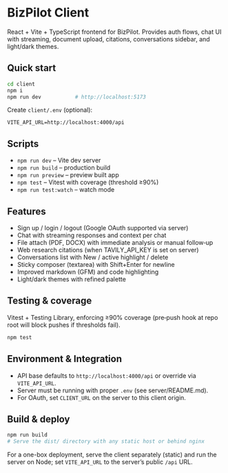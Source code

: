 # BizPilot Client

React + Vite + TypeScript frontend for BizPilot. Provides auth flows, chat UI with streaming, document upload, citations, conversations sidebar, and light/dark themes.

## Quick start

```bash
cd client
npm i
npm run dev           # http://localhost:5173
```

Create `client/.env` (optional):

```
VITE_API_URL=http://localhost:4000/api
```

## Scripts

- `npm run dev` – Vite dev server
- `npm run build` – production build
- `npm run preview` – preview built app
- `npm test` – Vitest with coverage (threshold ≥90%)
- `npm run test:watch` – watch mode

## Features

- Sign up / login / logout (Google OAuth supported via server)
- Chat with streaming responses and context per chat
- File attach (PDF, DOCX) with immediate analysis or manual follow‑up
- Web research citations (when TAVILY_API_KEY is set on server)
- Conversations list with New / active highlight / delete
- Sticky composer (textarea) with Shift+Enter for newline
- Improved markdown (GFM) and code highlighting
- Light/dark themes with refined palette

## Testing & coverage

Vitest + Testing Library, enforcing ≥90% coverage (pre‑push hook at repo root will block pushes if thresholds fail).

```bash
npm test
```

## Environment & Integration

- API base defaults to `http://localhost:4000/api` or override via `VITE_API_URL`.
- Server must be running with proper `.env` (see server/README.md).
- For OAuth, set `CLIENT_URL` on the server to this client origin.

## Build & deploy

```bash
npm run build
# Serve the dist/ directory with any static host or behind nginx
```

For a one-box deployment, serve the client separately (static) and run the server on Node; set `VITE_API_URL` to the server’s public `/api` URL.
